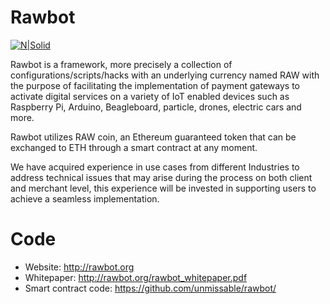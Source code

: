 # Rawbot

[![N|Solid](http://rawbot.org/img/Rawbot%20Logo-03.png)](http://rawbot.org)

Rawbot is a framework, more precisely a collection of configurations/scripts/hacks with an underlying currency named RAW with the purpose of facilitating the implementation of payment gateways to activate digital services on a variety of IoT enabled devices such as Raspberry Pi, Arduino, Beagleboard, particle, drones, electric cars and more.

Rawbot utilizes RAW coin, an Ethereum guaranteed token that can be exchanged to ETH through a smart contract at any moment.

We have acquired experience in use cases from different Industries to address technical issues that may arise during the process on both client and merchant level, this experience will be invested in supporting users to achieve a seamless implementation.


# Code
  - Website: http://rawbot.org
  - Whitepaper: http://rawbot.org/rawbot_whitepaper.pdf
  - Smart contract code: https://github.com/unmissable/rawbot/